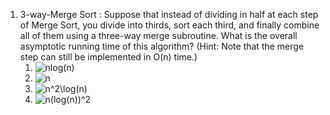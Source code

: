 1. 3-way-Merge Sort : Suppose that instead of dividing in half at each step of Merge Sort, you divide into thirds, sort each third, and finally combine all of them using a three-way merge subroutine. What is the overall asymptotic running time of this algorithm? (Hint: Note that the merge step can still be implemented in O(n) time.)
    1. ![nlog(n)](https://render.githubusercontent.com/render/math?math=nlog(n))
    2. ![n](https://render.githubusercontent.com/render/math?math=n)
    3. ![n^2\log(n)](https://render.githubusercontent.com/render/math?math=n%5E2%5Clog(n))
    4. ![n(log(n))^2](https://render.githubusercontent.com/render/math?math=n(log(n))%5E2)

